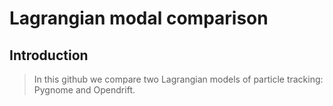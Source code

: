 # Lagrangian modal comparison

## Introduction

> In this github we compare two Lagrangian models of particle tracking: Pygnome and Opendrift. 
 

